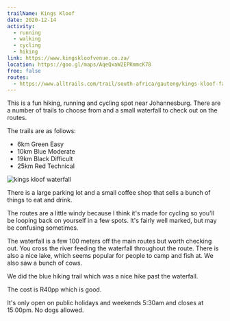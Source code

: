 ```yaml
---
trailName: Kings Kloof
date: 2020-12-14
activity:
  - running
  - walking
  - cycling
  - hiking
link: https://www.kingskloofvenue.co.za/
location: https://goo.gl/maps/AqeQxaW2EPKmmcK78
free: false
routes: 
  - https://www.alltrails.com/trail/south-africa/gauteng/kings-kloof-farm-blue-route
---
```


This is a fun hiking, running and cycling spot near Johannesburg. There are a number of trails to choose from and a small waterfall to check out on the routes.

The trails are as follows:

- 6km Green Easy
- 10km Blue Moderate
- 19km Black Difficult
- 25km Red Technical

![kings kloof waterfall](kings-kloof.jpg)

There is a large parking lot and a small coffee shop that sells a bunch of things to eat and drink.

The routes are a little windy because I think it's made for cycling so you'll be looping back on yourself in a few spots. It's fairly well marked, but may be confusing sometimes.

The waterfall is a few 100 meters off the main routes but worth checking out. You cross the river feeding the waterfall throughout the route. There is also a nice lake, which seems popular for people to camp and fish at. We also saw a bunch of cows.

We did the blue hiking trail which was a nice hike past the waterfall.

The cost is R40pp which is good.

It's only open on public holidays and weekends 5:30am and closes at 15:00pm. No dogs allowed.
